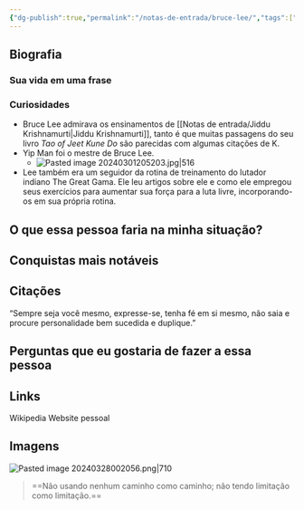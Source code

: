 ```yaml
---
{"dg-publish":true,"permalink":"/notas-de-entrada/bruce-lee/","tags":["pessoa👤"],"updated":"2024-05-11T17:04:34.135-03:00"}
---
```



## Biografia

### Sua vida em uma frase


### Curiosidades

- Bruce Lee admirava os ensinamentos de [[Notas de entrada/Jiddu Krishnamurti\|Jiddu Krishnamurti]], tanto é que muitas passagens do seu livro *Tao of Jeet Kune Do* são parecidas com algumas citações de K.
- Yip Man foi o mestre de Bruce Lee.
	- ![Pasted image 20240301205203.jpg|516](/img/user/Notas%20de%20entrada/Pasted%20image%2020240301205203.jpg)
- Lee também era um seguidor da rotina de treinamento do lutador indiano The Great Gama. Ele leu artigos sobre ele e como ele empregou seus exercícios para aumentar sua força para a luta livre, incorporando-os em sua própria rotina.
## O que essa pessoa faria na minha situação?


## Conquistas mais notáveis


## Citações

“Sempre seja você mesmo, expresse-se, tenha fé em si mesmo, não saia e procure personalidade bem sucedida e duplique.”

## Perguntas que eu gostaria de fazer a essa pessoa


## Links
Wikipedia
Website pessoal

## Imagens

![Pasted image 20240328002056.png|710](/img/user/Notas%20de%20entrada/Pasted%20image%2020240328002056.png)

> ==Não usando nenhum caminho como caminho; não tendo limitação como limitação.==